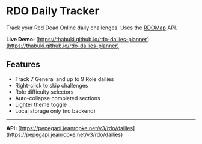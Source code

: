 # RDO Daily Tracker

Track your Red Dead Online daily challenges. Uses the [RDOMap](https://jeanropke.github.io/RDOMap/) API.

**Live Demo:** [https://thabuki.github.io/rdo-dailies-planner](https://thabuki.github.io/rdo-dailies-planner)

## Features

- Track 7 General and up to 9 Role dailies
- Right-click to skip challenges
- Role difficulty selectors
- Auto-collapse completed sections
- Lighter theme toggle
- Local storage only (no backend)

---

**API:** [https://pepegapi.jeanropke.net/v3/rdo/dailies](https://pepegapi.jeanropke.net/v3/rdo/dailies)
